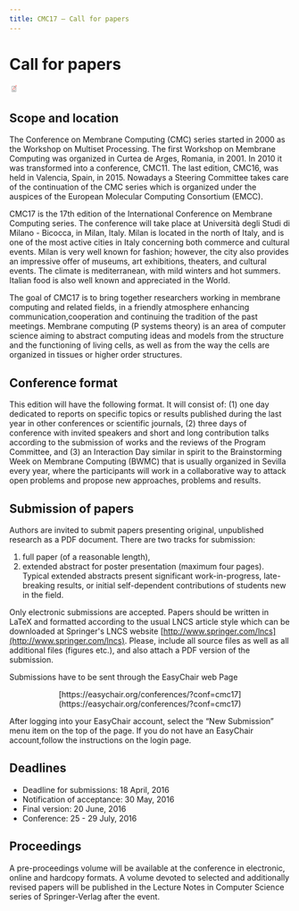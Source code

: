 ```yaml
---
title: CMC17 – Call for papers
---
```


Call for papers
===============

[![PDF format](/media/pdf-icon.png "PDF format")](/call-for-papers/CMC17-cfp.pdf)

Scope and location
------------------

The  Conference  on  Membrane  Computing  (CMC)  series started in 2000 as the 
Workshop on Multiset Processing. The first Workshop on Membrane  Computing was
organized  in  Curtea  de  Arges, Romania, in 2001. In 2010 it was transformed
into a  conference,  CMC11.  The  last edition, CMC16,  was held  in Valencia, 
Spain, in 2015.  Nowadays a Steering Committee  takes care of the continuation 
of  the  CMC  series  which  is  organized  under the auspices of the European 
Molecular Computing Consortium (EMCC).

CMC17 is the 17th edition of the International Conference on Membrane Computing
series.  The conference  will  take place at Università degli Studi di Milano -
Bicocca, in Milan, Italy. Milan is located in the north of Italy, and is one of
the most  active cities in Italy concerning  both commerce and cultural events.
Milan  is very  well known  for fashion;  however, the city  also  provides  an
impressive  offer  of museums, art exhibitions,  theaters, and cultural events.
The climate is  mediterranean, with mild winters and hot summers.  Italian food
is also well known and appreciated in the World.

The goal of CMC17 is to bring together researchers working in membrane computing
and related fields, in a friendly atmosphere enhancing communication,cooperation
and continuing the tradition of the past meetings. Membrane computing (P systems
theory) is  an area of computer science  aiming  to abstract computing ideas and
models from the  structure  and the functioning of living cells, as well as from
the way the cells are organized in tissues or higher order structures.

Conference format
-----------------

This edition  will have the following  format.  It will consist of: (1) one day
dedicated  to reports on specific topics  or results published  during the last
year in other conferences or scientific journals,  (2) three days of conference
with invited speakers  and short  and long contribution  talks according to the
submission  of works  and the reviews  of  the  Program  Committee,  and (3) an
Interaction  Day  similar in spirit  to  the  Brainstorming  Week  on  Membrane
Computing (BWMC)  that is  usually  organized in Sevilla  every year, where the
participants  will work  in a collaborative  way to attack  open  problems  and
propose new approaches, problems and results.

Submission of papers
--------------------

Authors are  invited to submit papers presenting original, unpublished research 
as a PDF document. There are two tracks for submission:

1. full paper (of a reasonable length),
2. extended  abstract for  poster  presentation  (maximum four pages). Typical 
   extended  abstracts  present  significant  work-in-progress,  late-breaking 
   results,  or  initial  self-dependent  contributions of students new in the 
   field.


Only electronic submissions are accepted. Papers should be written in LaTeX and
formatted according to the usual  LNCS article style which can be downloaded at
Springer's  LNCS  website
[http://www.springer.com/lncs](http://www.springer.com/lncs).  Please,  include
all source files as well as  all  additional  files  (figures etc.),  and  also
attach a PDF version of the submission.

Submissions have to be sent through the EasyChair web Page

<p style="text-align: center;">[https://easychair.org/conferences/?conf=cmc17](https://easychair.org/conferences/?conf=cmc17)</p>

After logging  into your  EasyChair  account, select  the “New Submission” menu 
item on the top of the page. If you do not have an EasyChair account,follow the 
instructions on the login page.

Deadlines
---------

* Deadline for submissions:       18 April, 2016
* Notification of acceptance:     30 May, 2016
* Final version:                  20 June, 2016
* Conference:                     25 - 29 July, 2016

Proceedings
-----------

A pre-proceedings  volume will  be  available at the conference in electronic, 
online and hardcopy  formats. A volume  devoted  to  selected and additionally 
revised  papers  will be  published in the  Lecture  Notes in Computer Science
series of Springer-Verlag after the event.
